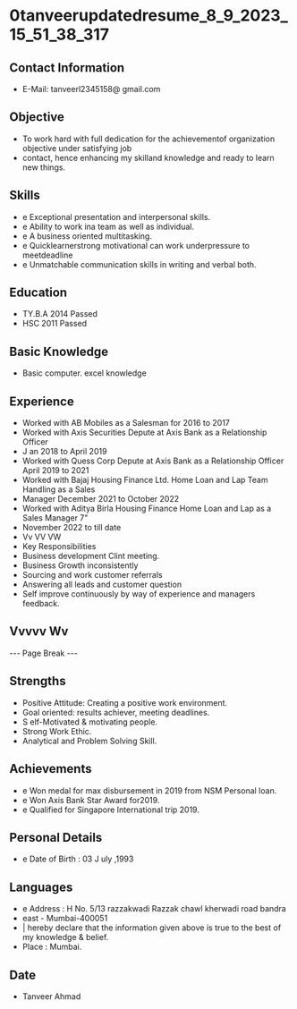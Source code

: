 # 0tanveerupdatedresume_8_9_2023_15_51_38_317

## Contact Information

* E-Mail: tanveerl2345158@ gmail.com


## Objective

* To work hard with full dedication for the achievementof organization objective under satisfying job
* contact, hence enhancing my skilland knowledge and ready to learn new things.


## Skills

* e Exceptional presentation and interpersonal skills.
* e Ability to work ina team as well as individual.
* e A business oriented multitasking.
* e Quicklearnerstrong motivational can work underpressure to meetdeadline
* e Unmatchable communication skills in writing and verbal both.


## Education

* TY.B.A 2014 Passed
* HSC 2011 Passed


## Basic Knowledge 

* Basic computer. excel knowledge


## Experience

* Worked with AB Mobiles as a Salesman for 2016 to 2017
* Worked with Axis Securities Depute at Axis Bank as a Relationship Officer
* J an 2018 to April 2019
* Worked with Quess Corp Depute at Axis Bank as a Relationship Officer April 2019 to 2021
* Worked with Bajaj Housing Finance Ltd. Home Loan and Lap Team Handling as a Sales
* Manager December 2021 to October 2022
* Worked with Aditya Birla Housing Finance Home Loan and Lap as a Sales Manager 7"
* November 2022 to till date
* Vv VV VW
* Key Responsibilities
* Business development Clint meeting.
* Business Growth inconsistently
* Sourcing and work customer referrals
* Answering all leads and customer question
* Self improve continuously by way of experience and managers feedback.


## Vvvvv Wv

--- Page Break ---


## Strengths

* Positive Attitude: Creating a positive work environment.
* Goal oriented: results achiever, meeting deadlines.
* S elf-Motivated & motivating people.
* Strong Work Ethic.
* Analytical and Problem Solving Skill.


## Achievements

* e Won medal for max disbursement in 2019 from NSM Personal loan.
* e Won Axis Bank Star Award for2019.
* e Qualified for Singapore International trip 2019.


## Personal Details

* e Date of Birth : 03 J uly ,1993


## Languages

* e Address : H No. 5/13 razzakwadi Razzak chawl kherwadi road bandra
* east - Mumbai-400051
* | hereby declare that the information given above is true to the best of my knowledge & belief.
* Place : Mumbai.


## Date 

* Tanveer Ahmad

